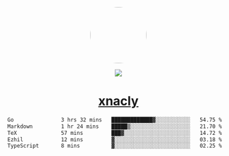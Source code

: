 <p align="center">
  <img style="border-radius: 100px" width="128" height="128" src="https://avatars.githubusercontent.com/u/47723417?v=4"/>
</p>
<p align="center">
  <img src="https://komarev.com/ghpvc/?username=xnacly&&style=flat-square"/>
</p>

<h1 align="center"><a href="https://xnacly.me"> xnacly</a> </h1>

<!--START_SECTION:waka-->

```txt
Go               3 hrs 32 mins   █████████████▓░░░░░░░░░░░   54.75 %
Markdown         1 hr 24 mins    █████▒░░░░░░░░░░░░░░░░░░░   21.70 %
TeX              57 mins         ███▓░░░░░░░░░░░░░░░░░░░░░   14.72 %
Ezhil            12 mins         ▓░░░░░░░░░░░░░░░░░░░░░░░░   03.18 %
TypeScript       8 mins          ▓░░░░░░░░░░░░░░░░░░░░░░░░   02.25 %
```

<!--END_SECTION:waka-->
